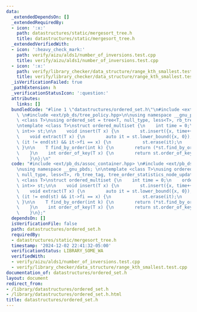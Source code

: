 ```yaml
---
data:
  _extendedDependsOn: []
  _extendedRequiredBy:
  - icon: ':x:'
    path: datastructures/static/mergesort_tree.h
    title: datastructures/static/mergesort_tree.h
  _extendedVerifiedWith:
  - icon: ':heavy_check_mark:'
    path: verify/aizu/alds1/number_of_inversions.test.cpp
    title: verify/aizu/alds1/number_of_inversions.test.cpp
  - icon: ':x:'
    path: verify/library_checker/data_structure/range_kth_smallest.test.cpp
    title: verify/library_checker/data_structure/range_kth_smallest.test.cpp
  _isVerificationFailed: true
  _pathExtension: h
  _verificationStatusIcon: ':question:'
  attributes:
    links: []
  bundledCode: "#line 1 \"datastructures/ordered_set.h\"\n#include <ext/pb_ds/assoc_container.hpp>\
    \ \n#include <ext/pb_ds/tree_policy.hpp>\n\nusing namespace __gnu_pbds; \n\ntemplate\
    \ <class T>\nusing ordered_set = tree<T, null_type, less<T>, rb_tree_tag, tree_order_statistics_node_update>;\n\
    \ntemplate <class T>\nstruct ordered_multiset {\n    int time = 0;\n    ordered_set<pair<T,\
    \ int>> st;\n\n    void insert(T x) {\n        st.insert({x, time++});\n    }\n\
    \    void extract(T x) {\n        auto it = st.lower_bound({x, 0});\n        if\
    \ (it != end(st) && it->fi == x) {\n            st.erase(it);\n        }\n   \
    \ }\n\n    T find_by_order(int k) {\n        return (*st.find_by_order(k)).first;\n\
    \    }\n    int order_of_key(T x) {\n        return st.order_of_key({x, 0});\n\
    \    }\n};\n"
  code: "#include <ext/pb_ds/assoc_container.hpp> \n#include <ext/pb_ds/tree_policy.hpp>\n\
    \nusing namespace __gnu_pbds; \n\ntemplate <class T>\nusing ordered_set = tree<T,\
    \ null_type, less<T>, rb_tree_tag, tree_order_statistics_node_update>;\n\ntemplate\
    \ <class T>\nstruct ordered_multiset {\n    int time = 0;\n    ordered_set<pair<T,\
    \ int>> st;\n\n    void insert(T x) {\n        st.insert({x, time++});\n    }\n\
    \    void extract(T x) {\n        auto it = st.lower_bound({x, 0});\n        if\
    \ (it != end(st) && it->fi == x) {\n            st.erase(it);\n        }\n   \
    \ }\n\n    T find_by_order(int k) {\n        return (*st.find_by_order(k)).first;\n\
    \    }\n    int order_of_key(T x) {\n        return st.order_of_key({x, 0});\n\
    \    }\n};"
  dependsOn: []
  isVerificationFile: false
  path: datastructures/ordered_set.h
  requiredBy:
  - datastructures/static/mergesort_tree.h
  timestamp: '2024-12-02 22:41:32-05:00'
  verificationStatus: LIBRARY_SOME_WA
  verifiedWith:
  - verify/aizu/alds1/number_of_inversions.test.cpp
  - verify/library_checker/data_structure/range_kth_smallest.test.cpp
documentation_of: datastructures/ordered_set.h
layout: document
redirect_from:
- /library/datastructures/ordered_set.h
- /library/datastructures/ordered_set.h.html
title: datastructures/ordered_set.h
---
```

